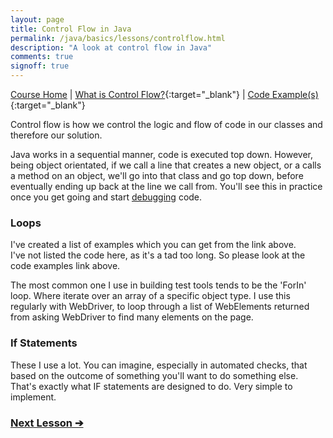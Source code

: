 ```yaml
---
layout: page
title: Control Flow in Java
permalink: /java/basics/lessons/controlflow.html
description: "A look at control flow in Java"
comments: true
signoff: true
---
```

[Course Home](../../course) \| [What is Control Flow?](/programming/lessons/controlflow){:target="_blank"} \| [Code Example(s)](https://github.com/FriendlyTester/Free-Java-Basics-Course/blob/master/src/test/java/lessons/G_ControlFlow.java){:target="_blank"}

Control flow is how we control the logic and flow of code in our classes and therefore our solution.

Java works in a sequential manner, code is executed top down. However, being object orientated, if we call a line that creates a new object, or a calls a method on an object, we'll go into that class and go top down, before eventually ending up back at the line we call from. You'll see this in practice once you get going and start [debugging](/java/intellij/lessons/debugging.html) code.

### Loops
I've created a list of examples which you can get from the link above.  
I've not listed the code here, as it's a tad too long. So please look at the code examples link above.

The most common one I use in building test tools tends to be the 'ForIn' loop. Where iterate over an array of a specific object type. I use this regularly with WebDriver, to loop through a list of WebElements returned from asking WebDriver to find many elements on the page. 

### If Statements
These I use a lot. You can imagine, especially in automated checks, that based on the outcome of something you'll want to do something else. That's exactly what IF statements are designed to do. Very simple to implement.

### [Next Lesson &#10132;](../lessons/abstraction)

